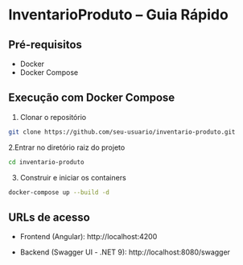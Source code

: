 # InventarioProduto – Guia Rápido

## Pré-requisitos

- Docker
- Docker Compose

## Execução com Docker Compose

1. Clonar o repositório
```bash
git clone https://github.com/seu-usuario/inventario-produto.git
```

2.Entrar no diretório raiz do projeto
```bash
cd inventario-produto
```

3. Construir e iniciar os containers
```bash
docker-compose up --build -d
```

## URLs de acesso
- Frontend (Angular): http://localhost:4200

- Backend (Swagger UI - .NET 9): http://localhost:8080/swagger